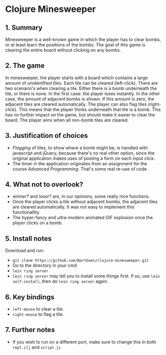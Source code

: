 # Clojure Minesweeper 

## 1. Summary

Minesweeper is a well-known game in which the player has to clear bombs, or at least learn the positions of the bombs. The goal of this game is clearing the entire board without clicking on any bombs.

## 2. The game

In minesweeper, the player starts with a board which contains a large amount of unidentified tiles. Each tile can be cleared (left-click). There are two scenario's when clearing a tile. Either there is a bomb underneath the tile, or there is none. In the first case: the player loses instantly. In the other case, the amount of adjacent bombs is shown. If this amount is zero, the adjacent tiles are cleared automatically. 
The player can also flag tiles (right-click). This means that the player thinks underneath that tile is a bomb. This has no further impact on the game, but should make it easier to clear the board.
The player wins when all non-bomb tiles are cleared.

## 3. Justification of choices

- _Flagging_ of tiles, to show where a bomb might be, is handled with javascript and jQuery, because there's no real other option, since the original application makes uses of posting a form on each input click.
- The timer in the application originates from an assignment for the course _Advanced Programming_. That's some real re-use of code.

## 4. What not to overlook?

- _winner?_ and _loser?_ are, in our opinions, some really nice functions.
- Once the player clicks a tile without adjacent bombs, the adjacent tiles are cleared automatically. It was not easy to implement this functionallity.
- The hyper-fancy and ultra-modern animated GIF explosion once the player clicks on a bomb.

## 5. Install notes

Download and run:
- `git clone https://github.com/BartGoes/clojure-minesweeper.git`
- Go to the directory in your cmd
- `lein ring server`
- `lein ring server` may tell you to install some things first. If so, use `lein self-install`, then do `lein ring server` again.

## 6. Key bindings

- `left-mouse` to clear a tile.
- `right-mouse` to flag a tile.

## 7. Further notes

- If you wish to run on a different port, make sure to change this in both `repl.clj` and `script.js`